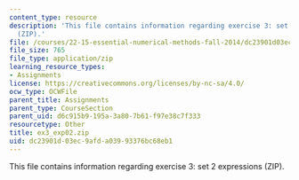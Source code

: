 ```yaml
---
content_type: resource
description: 'This file contains information regarding exercise 3: set 2 expressions
  (ZIP).'
file: /courses/22-15-essential-numerical-methods-fall-2014/dc23901d03ec9afda03993376bc68eb1_ex3_exp02.zip
file_size: 765
file_type: application/zip
learning_resource_types:
- Assignments
license: https://creativecommons.org/licenses/by-nc-sa/4.0/
ocw_type: OCWFile
parent_title: Assignments
parent_type: CourseSection
parent_uid: d6c915b9-195a-3a80-7b61-f97e38c7f333
resourcetype: Other
title: ex3_exp02.zip
uid: dc23901d-03ec-9afd-a039-93376bc68eb1
---
```

This file contains information regarding exercise 3: set 2 expressions (ZIP).
